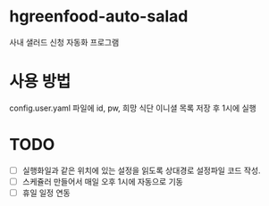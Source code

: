 # hgreenfood-auto-salad
사내 샐러드 신청 자동화 프로그램

# 사용 방법

config.user.yaml 파일에
id, pw, 희망 식단 이니셜 목록 저장 후 1시에 실행

# TODO
- [ ] 실행화일과 같은 위치에 있는 설정을 읽도록 상대경로 설정파일 코드 작성.
- [ ] 스케쥴러 만들어서 매일 오후 1시에 자동으로 기동
- [ ] 휴일 일정 연동
